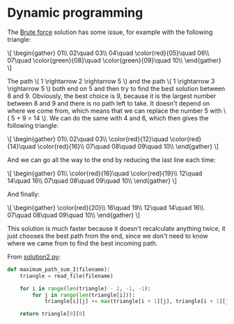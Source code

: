 # Dynamic programming

The [Brute force](solution1.md) solution has some issue, for example with the
following triangle:

\\[ \\begin{gather} 01\\\\ 02\quad 03\\\\ 04\quad \color{red}{05}\quad 06\\\\ 07\quad \color{green}{08}\quad \color{green}{09}\quad 10\\\\ \end{gather} \\]

The path \\( 1 \rightarrow 2 \rightarrow 5 \\) and the path \\( 1 \rightarrow 3
\rightarrow 5 \\) both end on 5 and then try to find the best solution between 8
and 9. Obviously, the best choice is 9, because it is the largest number between
8 and 9 and there is no path left to take. It doesn't depend on where we come
from, which means that we can replace the number 5 with \\( 5 + 9 = 14 \\). We
can do the same with 4 and 6, which then gives the following triangle:

\\[ \\begin{gather} 01\\\\ 02\quad 03\\\\ \color{red}{12}\quad \color{red}{14}\quad \color{red}{16}\\\\ 07\quad 08\quad 09\quad 10\\\\ \end{gather} \\]

And we can go all the way to the end by reducing the last line each time:

\\[ \\begin{gather} 01\\\\ \color{red}{16}\quad \color{red}{19}\\\\ 12\quad 14\quad 16\\\\ 07\quad 08\quad 09\quad 10\\\\ \end{gather} \\]

And finally:

\\[ \\begin{gather} \color{red}{20}\\\\ 16\quad 19\\\\ 12\quad 14\quad 16\\\\ 07\quad 08\quad 09\quad 10\\\\ \end{gather} \\]

This solution is much faster because it doesn't recalculate anything twice, it
just chooses the best path from the end, since we don't need to know where we
came from to find the best incoming path.

From [solution2.py](https://github.com/TurtleSmoke/Project-Euler/blob/main/problems/problem_0018/solution2.py):

```python
def maximum_path_sum_I(filename):
    triangle = read_file(filename)

    for i in range(len(triangle) - 2, -1, -1):
        for j in range(len(triangle[i])):
            triangle[i][j] += max(triangle[i + 1][j], triangle[i + 1][j + 1])

    return triangle[0][0]
```
